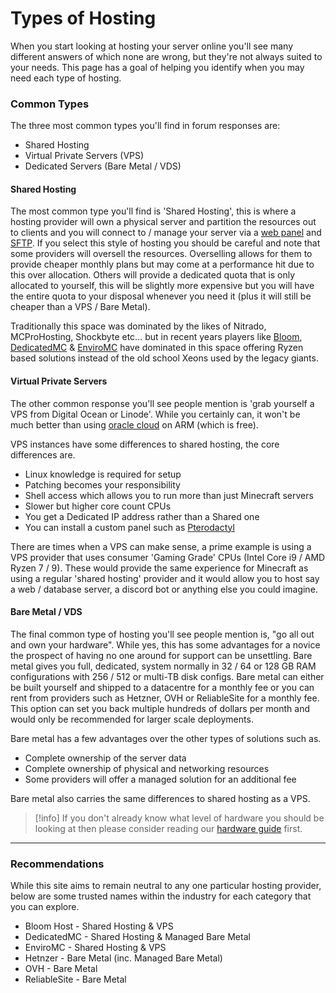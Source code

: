 # Types of Hosting

When you start looking at hosting your server online you'll see many different answers of which none are wrong, but they're not always suited to your needs. This page has a goal of helping you identify when you may need each type of hosting.

### Common Types

The three most common types you'll find in forum responses are:
- Shared Hosting
- Virtual Private Servers (VPS)
- Dedicated Servers (Bare Metal / VDS)

#### Shared Hosting

The most common type you'll find is 'Shared Hosting', this is where a hosting provider will own a physical server and partition the resources out to clients and you will connect to / manage your server via a [web panel](panels.md) and [SFTP](sftp.md). If you select this style of hosting you should be careful and note that some providers will oversell the resources. Overselling allows for them to provide cheaper monthly plans but may come at a performance hit due to this over allocation. Others will provide a dedicated quota that is only allocated to yourself, this will be slightly more expensive but you will have the entire quota to your disposal whenever you need it (plus it will still be cheaper than a VPS / Bare Metal).

Traditionally this space was dominated by the likes of Nitrado, MCProHosting, Shockbyte etc... but in recent years players like [Bloom](https://bloom.host), [DedicatedMC](https://dedicatedmc.io) & [EnviroMC](https://enviromc.host) have dominated in this space offering Ryzen based solutions instead of the old school Xeons used by the legacy giants.

#### Virtual Private Servers

The other common response you'll see people mention is 'grab yourself a VPS from Digital Ocean or Linode'. While you certainly can, it won't be much better than using [oracle cloud](/1-deploying-a-server/_extras/oracle-cloud.md) on ARM (which is free). 

VPS instances have some differences to shared hosting, the core differences are.
- Linux knowledge is required for setup
- Patching becomes your responsibility
- Shell access which allows you to run more than just Minecraft servers
- Slower but higher core count CPUs
- You get a Dedicated IP address rather than a Shared one
- You can install a custom panel such as [Pterodactyl](panels.md#Pterodactyl)

There are times when a VPS can make sense, a prime example is using a VPS provider that uses consumer 'Gaming Grade' CPUs (Intel Core i9 / AMD Ryzen 7 / 9). These would provide the same experience for Minecraft as using a regular 'shared hosting' provider and it would allow you to host say a web / database server, a discord bot or anything else you could imagine.

#### Bare Metal / VDS

The final common type of hosting you'll see people mention is, "go all out and own your hardware". While yes, this has some advantages for a novice the prospect of having no one around for support can be unsettling. Bare metal gives you full, dedicated, system normally in 32 / 64 or 128 GB RAM configurations with 256 / 512 or multi-TB disk configs. Bare metal can either be built yourself and shipped to a datacentre for a monthly fee or you can rent from providers such as Hetzner, OVH or ReliableSite for a monthly fee. This option can set you back multiple hundreds of dollars per month and would only be recommended for larger scale deployments.

Bare metal has a few advantages over the other types of solutions such as.
- Complete ownership of the server data
- Complete ownership of physical and networking resources
- Some providers will offer a managed solution for an additional fee

Bare metal also carries the same differences to shared hosting as a VPS.

> [!info]
> If you don't already know what level of hardware you should be looking at then please consider reading our [hardware guide](hardware.md) first.

---

### Recommendations

While this site aims to remain neutral to any one particular hosting provider, below are some trusted names within the industry for each category that you can explore.

- Bloom Host - Shared Hosting & VPS
- DedicatedMC - Shared Hosting & Managed Bare Metal
- EnviroMC - Shared Hosting & VPS
- Hetnzer - Bare Metal (inc. Managed Bare Metal)
- OVH - Bare Metal
- ReliableSite - Bare Metal

